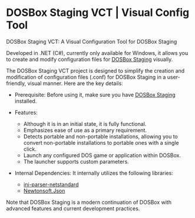 # DOSBox Staging VCT | Visual Config Tool

DOSBox Staging VCT: A Visual Configuration Tool for DOSBox Staging

Developed in .NET (C#), currently only available for Windows, it allows you to create and modify configuration files for [DOSBox Staging](https://www.dosbox-staging.org/) visually.

The DOSBox Staging VCT project is designed to simplify the creation and modification of configuration files (.conf) for DOSBox Staging in a user-friendly, visual manner. Here are the key details:

- Prerequisite: Before using it, make sure you have [DOSBox Staging](https://www.dosbox-staging.org/) installed.
 
- Features:
  - Although it is in an initial state, it is fully functional.
  - Emphasizes ease of use as a primary requirement.
  - Detects portable and non-portable installations, allowing you to convert non-portable installations to portable ones with a single click.
  - Launch any configured DOS game or application within DOSBox.
  - The launcher supports custom parameters.

- Internal Dependencies:
  It internally utilizes the following libraries:
   - [ini-parser-netstandard](https://github.com/rickyah/ini-parser)
   - [Newtonsoft.Json](https://github.com/JamesNK/Newtonsoft.Json)

Note that DOSBox Staging is a modern continuation of DOSBox with advanced features and current development practices.
